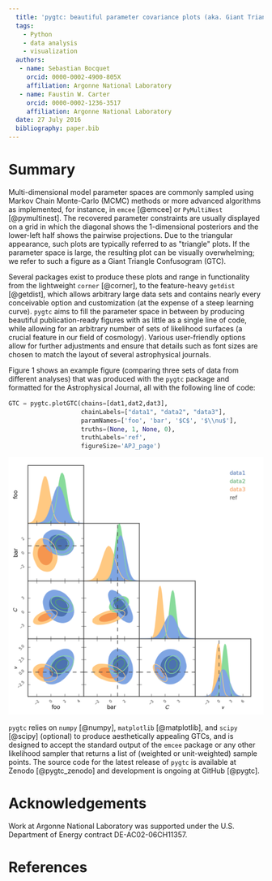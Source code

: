 ```yaml
---
  title: 'pygtc: beautiful parameter covariance plots (aka. Giant Triangle Confusograms)'
  tags:
    - Python
    - data analysis
    - visualization
  authors:
   - name: Sebastian Bocquet
     orcid: 0000-0002-4900-805X
     affiliation: Argonne National Laboratory
   - name: Faustin W. Carter
     orcid: 0000-0002-1236-3517
     affiliation: Argonne National Laboratory
  date: 27 July 2016
  bibliography: paper.bib
---
```


# Summary

Multi-dimensional model parameter spaces are commonly sampled using Markov Chain Monte-Carlo (MCMC) methods or more advanced algorithms as implemented, for instance, in `emcee` [@emcee] or `PyMultiNest` [@pymultinest]. The recovered parameter constraints are usually displayed on a grid in which the diagonal shows the 1-dimensional posteriors and the lower-left half shows the pairwise projections. Due to the triangular appearance, such plots are typically referred to as "triangle" plots. If the parameter space is large, the resulting plot can be visually overwhelming; we refer to such a figure as a Giant Triangle Confusogram (GTC).

Several packages exist to produce these plots and range in functionality from the lightweight `corner` [@corner], to the feature-heavy `getdist` [@getdist], which allows arbitrary large data sets and contains nearly every conceivable option and customization (at the expense of a steep learning curve). `pygtc` aims to fill the parameter space in between by producing beautiful publication-ready figures with as little as a single line of code, while allowing for an arbitrary number of sets of likelihood surfaces (a crucial feature in our field of cosmology). Various user-friendly options allow for further adjustments and ensure that details such as font sizes are chosen to match the layout of several astrophysical journals.

Figure 1 shows an example figure (comparing three sets of data from different analyses) that was produced with the `pygtc` package and formatted for the Astrophysical Journal, all with the following line of code:

```python
GTC = pygtc.plotGTC(chains=[dat1,dat2,dat3],
                    chainLabels=["data1", "data2", "data3"],
                    paramNames=['foo', 'bar', '$C$', '$\\nu$'],
                    truths=(None, 1, None, 0),
                    truthLabels='ref',
                    figureSize='APJ_page')
```

![A GTC produced by *pygtc*.](GTC.png)

`pygtc` relies on `numpy` [@numpy], `matplotlib` [@matplotlib], and `scipy` [@scipy] (optional) to produce aesthetically appealing GTCs, and is designed to accept the standard output of the `emcee` package or any other likelihood sampler that returns a list of (weighted or unit-weighted) sample points. The source code for the latest release of `pygtc` is available at Zenodo [@pygtc_zenodo] and development is ongoing at GitHub [@pygtc].

# Acknowledgements

Work at Argonne National Laboratory was supported under the U.S. Department of Energy contract DE-AC02-06CH11357.

# References
